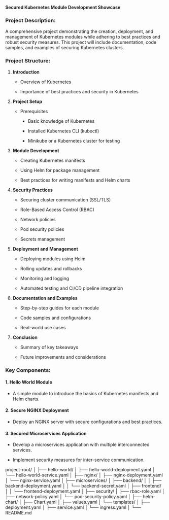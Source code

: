 
**Secured Kubernetes Module Development Showcase**

### Project Description:

A comprehensive project demonstrating the creation, deployment, and management of Kubernetes modules while adhering to best practices and robust security measures. This project will include documentation, code samples, and examples of securing Kubernetes clusters.

### Project Structure:

1.  **Introduction**
    
    -   Overview of Kubernetes
        
    -   Importance of best practices and security in Kubernetes
        
2.  **Project Setup**
    
    -   Prerequisites
        
        -   Basic knowledge of Kubernetes
            
        -   Installed Kubernetes CLI (kubectl)
            
        -   Minikube or a Kubernetes cluster for testing
            
3.  **Module Development**
    
    -   Creating Kubernetes manifests
        
    -   Using Helm for package management
        
    -   Best practices for writing manifests and Helm charts
        
4.  **Security Practices**
    
    -   Securing cluster communication (SSL/TLS)
        
    -   Role-Based Access Control (RBAC)
        
    -   Network policies
        
    -   Pod security policies
        
    -   Secrets management
        
5.  **Deployment and Management**
    
    -   Deploying modules using Helm
        
    -   Rolling updates and rollbacks
        
    -   Monitoring and logging
        
    -   Automated testing and CI/CD pipeline integration
        
6.  **Documentation and Examples**
    
    -   Step-by-step guides for each module
        
    -   Code samples and configurations
        
    -   Real-world use cases
        
7.  **Conclusion**
    
    -   Summary of key takeaways
        
    -   Future improvements and considerations
        

### Key Components:

#### 1. **Hello World Module**

-   A simple module to introduce the basics of Kubernetes manifests and Helm charts.
    

#### 2. **Secure NGINX Deployment**

-   Deploy an NGINX server with secure configurations and best practices.
    

#### 3. **Secured Microservices Application**

-   Develop a microservices application with multiple interconnected services.
    
-   Implement security measures for inter-service communication.


project-root/
│
├── hello-world/
│   ├── hello-world-deployment.yaml
│   └── hello-world-service.yaml
│
├── nginx/
│   ├── nginx-deployment.yaml
│   └── nginx-service.yaml
│
├── microservices/
│   ├── backend/
│   │   ├── backend-deployment.yaml
│   │   └── backend-secret.yaml
│   ├── frontend/
│   │   └── frontend-deployment.yaml
│
├── security/
│   ├── rbac-role.yaml
│   ├── network-policy.yaml
│   └── pod-security-policy.yaml
│
├── helm-chart/
│   ├── Chart.yaml
│   ├── values.yaml
│   └── templates/
│       ├── deployment.yaml
│       ├── service.yaml
│       └── ingress.yaml
│
└── README.md